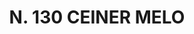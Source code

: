 ---
title: "N. 130 CEINER MELO"
plant-name: "N. 130"
plant-number: "130"
plant-img1: "/assets/img/plant130_verso.jpg"
plant-img2: "/assets/img/plant130.jpg"
plant-xml: "/assets/xml/plant130.xml"
plant-title: "N. 130 CEINER MELO"
plant-taxon-link: ""
plant-taxon-content: ""
layout: single-xml
---